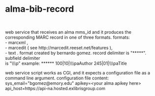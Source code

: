 # alma-bib-record
 <br>
 <p width="600px">
 web service that receives an alma mms_id and it produces the corresponding MARC record in one of three formats.
 formats:<br>
     - marcxml ,<br>
     - marcedit ( see http://marcedit.reeset.net/features ),<br>
     - text . format created by bernardo gomez. record delimiter is &quot;*****&quot;. subfield delimiter <br>
              is &quot;\\\p&quot;
              example: 
                  ******
                  100|10|\\\paAuthor
                  245|01|\\\paTitle
 <br>
 </p>
 <p width="600px">
 web service script works as CGI, and it expects a configuration file as a command line argument.
 configuration file content:
 sys_email=&quot;bgomez@emory.edu&quot;
apikey=&lt;your alma apikey here&gt;
api_host=https://api-na.hosted.exlibrisgroup.com
 </p>
   
